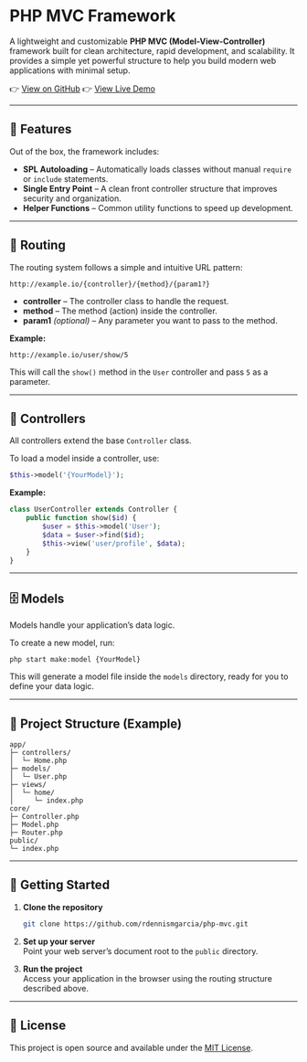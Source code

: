 # PHP MVC Framework

A lightweight and customizable **PHP MVC (Model-View-Controller)** framework built for clean architecture, rapid development, and scalability. It provides a simple yet powerful structure to help you build modern web applications with minimal setup.

👉 [View on GitHub](https://github.com/rdennismgarcia/php-mvc)
👉 [View Live Demo](http://demo.strativohq.com/php-mvc/)

---

## 🚀 Features

Out of the box, the framework includes:

- **SPL Autoloading** – Automatically loads classes without manual `require` or `include` statements.  
- **Single Entry Point** – A clean front controller structure that improves security and organization.  
- **Helper Functions** – Common utility functions to speed up development.

---

## 📍 Routing

The routing system follows a simple and intuitive URL pattern:

```
http://example.io/{controller}/{method}/{param1?}
```

- **controller** – The controller class to handle the request.  
- **method** – The method (action) inside the controller.  
- **param1** *(optional)* – Any parameter you want to pass to the method.

**Example:**  
```
http://example.io/user/show/5
```
This will call the `show()` method in the `User` controller and pass `5` as a parameter.

---

## 🧠 Controllers

All controllers extend the base `Controller` class.

To load a model inside a controller, use:

```php
$this->model('{YourModel}');
```

**Example:**
```php
class UserController extends Controller {
    public function show($id) {
        $user = $this->model('User');
        $data = $user->find($id);
        $this->view('user/profile', $data);
    }
}
```

---

## 🗄️ Models

Models handle your application’s data logic.

To create a new model, run:

```
php start make:model {YourModel}
```

This will generate a model file inside the `models` directory, ready for you to define your data logic.

---

## 📁 Project Structure (Example)

```
app/
├─ controllers/
│  └─ Home.php
├─ models/
│  └─ User.php
├─ views/
│  └─ home/
│     └─ index.php
core/
├─ Controller.php
├─ Model.php
├─ Router.php
public/
└─ index.php
```

---

## 🧪 Getting Started

1. **Clone the repository**  
   ```bash
   git clone https://github.com/rdennismgarcia/php-mvc.git
   ```

2. **Set up your server**  
   Point your web server’s document root to the `public` directory.

3. **Run the project**  
   Access your application in the browser using the routing structure described above.

---

## 📜 License

This project is open source and available under the [MIT License](LICENSE).
